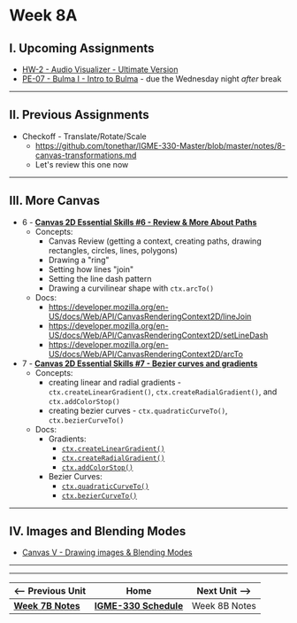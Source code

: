# Week 8A

## I. Upcoming Assignments
- [HW-2 - Audio Visualizer - Ultimate Version](../hw/hw-2.md)
- [PE-07 - Bulma I - Intro to Bulma](../pe/pe-07.md) - due the Wednesday night *after* break

<hr>

## II. Previous Assignments
- Checkoff - Translate/Rotate/Scale
  - https://github.com/tonethar/IGME-330-Master/blob/master/notes/8-canvas-transformations.md
  - Let's review this one now

<hr>

## III. More Canvas
- 6 - [**Canvas 2D Essential Skills #6 - Review & More About Paths**](https://github.com/tonethar/IGME-330-Master/blob/master/notes/6-review-and-more-about-paths.md)
  - Concepts:
    - Canvas Review (getting a context, creating paths, drawing rectangles, circles, lines, polygons)
    - Drawing a "ring"
    - Setting how lines "join"
    - Setting the line dash pattern
    - Drawing a curvilinear shape with `ctx.arcTo()`
  - Docs:
    - https://developer.mozilla.org/en-US/docs/Web/API/CanvasRenderingContext2D/lineJoin
    - https://developer.mozilla.org/en-US/docs/Web/API/CanvasRenderingContext2D/setLineDash
    - https://developer.mozilla.org/en-US/docs/Web/API/CanvasRenderingContext2D/arcTo
- 7 - [**Canvas 2D Essential Skills #7 - Bezier curves and gradients**](https://github.com/tonethar/IGME-330-Master/blob/master/notes/7-bezier-curves-and-gradients.md)
  - Concepts:
    - creating linear and radial gradients - `ctx.createLinearGradient()`, `ctx.createRadialGradient()`, and `ctx.addColorStop()`
    - creating bezier curves - `ctx.quadraticCurveTo()`, `ctx.bezierCurveTo()`
   - Docs:
     - Gradients:
       - [`ctx.createLinearGradient()`](https://developer.mozilla.org/en-US/docs/Web/API/CanvasRenderingContext2D/createLinearGradient)
       - [`ctx.createRadialGradient()`](https://developer.mozilla.org/en-US/docs/Web/API/CanvasRenderingContext2D/createRadialGradient)
       - [`ctx.addColorStop()`](https://developer.mozilla.org/en-US/docs/Web/API/CanvasGradient/addColorStop)
     - Bezier Curves:
       - [`ctx.quadraticCurveTo()`](https://developer.mozilla.org/en-US/docs/Web/API/CanvasRenderingContext2D/quadraticCurveTo)
       - [`ctx.bezierCurveTo()`](https://developer.mozilla.org/en-US/docs/Web/API/CanvasRenderingContext2D/bezierCurveTo)

<hr>

## IV. Images and Blending Modes

- [Canvas V - Drawing images & Blending Modes](https://github.com/tonethar/IGME-330-Master/blob/master/notes/canvas-5.md)

<hr><hr>


| <-- Previous Unit | Home | Next Unit -->
| --- | --- | --- 
| [**Week 7B Notes**](07B.md)  |  [**IGME-330 Schedule**](../schedule.md) | Week 8B Notes
